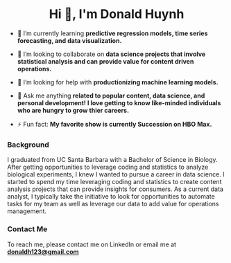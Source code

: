 <h1 align="center">Hi 👋, I'm Donald Huynh</h1>

- 🌱 I’m currently learning **predictive regression models, time series forecasting, and data visualization.**

- 👯 I’m looking to collaborate on **data science projects that involve statistical analysis and can provide value for content driven operations.**

- 🤝 I’m looking for help with **productionizing machine learning models.**

- 💬 Ask me anything **related to popular content, data science, and personal development! I love getting to know like-minded individuals who are hungry to grow thier careers.**

- ⚡ Fun fact: **My favorite show is currently Succession on HBO Max.**

### Background

I graduated from UC Santa Barbara with a Bachelor of Science in Biology. After getting opportunities to leverage coding and statistics to analyze biological experiments, I knew I wanted to pursue a career in data science. I started to spend my time leveraging coding and statistics to create content analysis projects that can provide insights for consumers. As a current data analyst, I typically take the initiative to look for opportunities to automate tasks for my team as well as leverage our data to add value for operations management. 
### Contact Me

To reach me, please contact me on LinkedIn or email me at **donaldh123@gmail.com**


<p align="left">
</p>

